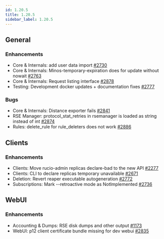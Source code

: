 ```yaml
---
id: 1.20.5
title: 1.20.5
sidebar_label: 1.20.5
---
```



## General

### Enhancements

-   Core & Internals: add user data import
    [\#2730](https://github.com/rucio/rucio/issues/2730)
-   Core & Internals: Minos-temporary-expiration does for update without
    nowait [\#2763](https://github.com/rucio/rucio/issues/2763)
-   Core & Internals: Request listing interface
    [\#2878](https://github.com/rucio/rucio/issues/2878)
-   Testing: Development docker updates + documentation fixes
    [\#2777](https://github.com/rucio/rucio/issues/2777)

### Bugs

-   Core & Internals: Distance exporter fails
    [\#2841](https://github.com/rucio/rucio/issues/2841)
-   RSE Manager: protocol_stat_retries in rsemanager is loaded as string
    instead of int [\#2874](https://github.com/rucio/rucio/issues/2874)
-   Rules: delete_rule for rule_deleters does not work
    [\#2886](https://github.com/rucio/rucio/issues/2886)

## Clients

### Enhancements

-   Clients: Move rucio-admin replicas declare-bad to the new API
    [\#2277](https://github.com/rucio/rucio/issues/2277)
-   Clients: CLI to declare replicas temporary unavailable
    [\#2671](https://github.com/rucio/rucio/issues/2671)
-   Deletion: Revert reaper executable autogeneration
    [\#2772](https://github.com/rucio/rucio/issues/2772)
-   Subscriptions: Mark \--retroactive mode as NotImplemented
    [\#2736](https://github.com/rucio/rucio/issues/2736)

## WebUI

### Enhancements

-   Accounting & Dumps: RSE disk dumps and other output
    [\#1173](https://github.com/rucio/rucio/issues/1173)
-   WebUI: p12 client certificate bundle missing for dev webui
    [\#2835](https://github.com/rucio/rucio/issues/2835)
